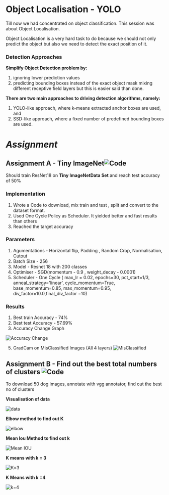 # Object Localisation - YOLO

Till now we had concentrated on object classification. This session was about Object Localisation.

Object Localisation is a very hard task to do because we should not only predict the object but also we need to detect the exact position of it.

### **Detection Approaches**
**Simplify Object Detection problem by:**

1. ignoring lower prediction values
2. predicting bounding boxes instead of the exact object mask mixing different receptive field layers but this is easier said than done.
 
**There are two main approaches to driving detection algorithms, namely:**

1. YOLO-like approach, where k-means extracted anchor boxes are used, and
2. SSD-like approach, where a fixed number of predefined bounding boxes are used.

# *Assignment*

## **Assignment A - Tiny ImageNet**![Code](https://github.com/Sushmitha-Katti/EVA-4/blob/master/Session12/S12-AssignmentA/FinalCode.ipynb)

Should train ResNet18  on **Tiny ImageNetData Set** and reach test accuracy of 50%

### **Implementation**

1. Wrote a Code to download, mix train and test , split and convert to the dataset format.
2. Used One Cycle Policy as Scheduler. It yielded better and fast results than others
3. Reached the target accuracy

### **Parameters**

1. Agumentations - Horizontal flip, Padding , Random Crop, Normalisation, Cutout
2. Batch Size - 256
3. Model - Resnet 18 with 200 classes
4. Optimiser - SGD(momentum - 0.9 , weight_decay - 0.0001)
5. Scheduler - One Cycle (  max_lr = 0.02, epochs=30,  pct_start=1/3, anneal_strategy='linear', cycle_momentum=True, base_momentum=0.85, max_momentum=0.95, div_factor=10.0,final_div_factor =10)

### **Results**

1. Best train Accuracy - 74%
2. Best test Accuracy - 57.69%
4. Accuracy Change Graph

![Accuracy Change](https://github.com/Sushmitha-Katti/EVA-4/blob/master/Session12/Assets/Accuracy%20Change.png)

5. GradCam on MisClassified Images (All 4 layers)
![MisClassified](https://github.com/Sushmitha-Katti/EVA-4/blob/master/Session12/Assets/misclassified.png)


## **Assignment B - Find out the best total numbers of clusters** ![Code](https://github.com/Sushmitha-Katti/EVA-4/blob/master/Session12/S12-AssignmentB/Clustering%20Dogs%20Bounding%20Boxes.ipynb)
   
 To download 50 dog images, annotate with vgg annotator, find out the best no of clusters
 
 **Visualisation of data**
 
 ![data](https://github.com/Sushmitha-Katti/EVA-4/blob/master/Session12/Assets/data.png)
 
 **Elbow method to find out K**
 
 ![elbow](https://github.com/Sushmitha-Katti/EVA-4/blob/master/Session12/Assets/elbow.png)
 
 
 **Mean Iou Method to find out k**
 
 ![Mean IOU](https://github.com/Sushmitha-Katti/EVA-4/blob/master/Session12/Assets/IOU.png)
 
 **K means with k = 3**
 
 ![K=3](https://github.com/Sushmitha-Katti/EVA-4/blob/master/Session12/Assets/K%3D3.png)
 
 **K Means with k =4**
 
 ![k=4](https://github.com/Sushmitha-Katti/EVA-4/blob/master/Session12/Assets/k%3D4.png)


